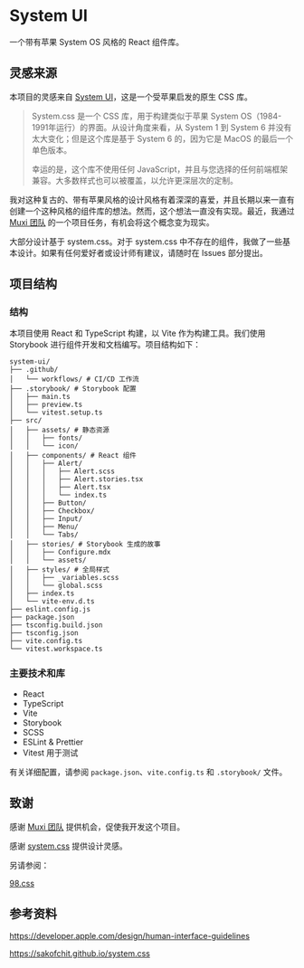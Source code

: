 # System UI

一个带有苹果 System OS 风格的 React 组件库。

## 灵感来源

本项目的灵感来自
[System UI](https://system-ui.com/)，这是一个受苹果启发的原生 CSS 库。

> System.css 是一个 CSS 库，用于构建类似于苹果 System
> OS（1984-1991年运行）的界面。从设计角度来看，从 System 1 到 System
> 6 并没有太大变化；但是这个库是基于 System
> 6 的，因为它是 MacOS 的最后一个单色版本。
>
> 幸运的是，这个库不使用任何 JavaScript，并且与您选择的任何前端框架兼容。大多数样式也可以被覆盖，以允许更深层次的定制。

我对这种复古的、带有苹果风格的设计风格有着深深的喜爱，并且长期以来一直有创建一个这种风格的组件库的想法。然而，这个想法一直没有实现。最近，我通过
[Muxi 团队](https://muxixyz.com/) 的一个项目任务，有机会将这个概念变为现实。

大部分设计基于 system.css。对于 system.css 中不存在的组件，我做了一些基本设计。如果有任何爱好者或设计师有建议，请随时在 Issues 部分提出。

## 项目结构

### 结构

本项目使用 React 和 TypeScript 构建，以 Vite 作为构建工具。我们使用 Storybook 进行组件开发和文档编写。项目结构如下：

```
system-ui/
├── .github/
│   └── workflows/ # CI/CD 工作流
├── .storybook/ # Storybook 配置
│   ├── main.ts
│   ├── preview.ts
│   └── vitest.setup.ts
├── src/
│   ├── assets/ # 静态资源
│   │   ├── fonts/
│   │   └── icon/
│   ├── components/ # React 组件
│   │   ├── Alert/
│   │   │   ├── Alert.scss
│   │   │   ├── Alert.stories.tsx
│   │   │   ├── Alert.tsx
│   │   │   └── index.ts
│   │   ├── Button/
│   │   ├── Checkbox/
│   │   ├── Input/
│   │   ├── Menu/
│   │   └── Tabs/
│   ├── stories/ # Storybook 生成的故事
│   │   ├── Configure.mdx
│   │   └── assets/
│   ├── styles/ # 全局样式
│   │   ├── _variables.scss
│   │   └── global.scss
│   ├── index.ts
│   └── vite-env.d.ts
├── eslint.config.js
├── package.json
├── tsconfig.build.json
├── tsconfig.json
├── vite.config.ts
└── vitest.workspace.ts
```

### 主要技术和库

- React
- TypeScript
- Vite
- Storybook
- SCSS
- ESLint & Prettier
- Vitest 用于测试

有关详细配置，请参阅 `package.json`、`vite.config.ts` 和 `.storybook/` 文件。

## 致谢

感谢 [Muxi 团队](https://muxixyz.com/) 提供机会，促使我开发这个项目。

感谢 [system.css](https://system-ui.com/) 提供设计灵感。

另请参阅：

[98.css](https://jdan.github.io/98.css/)

## 参考资料

https://developer.apple.com/design/human-interface-guidelines

https://sakofchit.github.io/system.css
